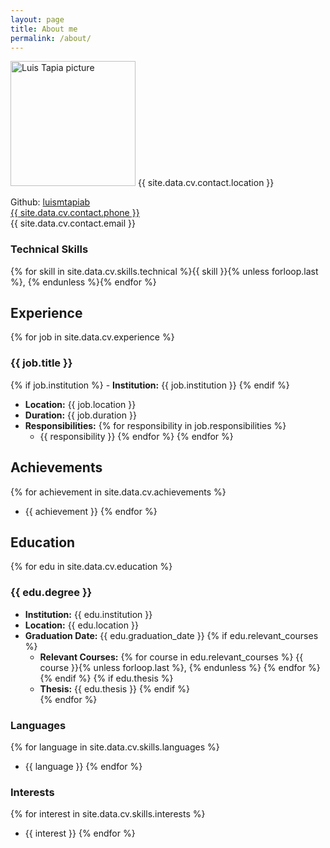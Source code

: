 ```yaml
---
layout: page
title: About me
permalink: /about/
---
```


<div class="contact-info">
<img class="profile-picture" width=200 src="{{baseurl}}/assets/images/LuisTapia.png" alt="Luis Tapia picture">
{{ site.data.cv.contact.location }} <br>

Github: <a href="{{ site.data.cv.contact.github }}">luismtapiab</a> <br>
<a href="tel:{{ site.data.cv.contact.phone }}">{{ site.data.cv.contact.phone }}</a> <br>
{{ site.data.cv.contact.email }} <br>
</div>

### Technical Skills

{% for skill in site.data.cv.skills.technical %}{{ skill }}{% unless forloop.last %}, {% endunless %}{% endfor %}


## Experience
{% for job in site.data.cv.experience %}
### {{ job.title }}
{% if job.institution %} - **Institution:** {{ job.institution }} {% endif %}
- **Location:** {{ job.location }}
- **Duration:** {{ job.duration }}
- **Responsibilities:**
  {% for responsibility in job.responsibilities %}
  - {{ responsibility }}
  {% endfor %}
{% endfor %}

## Achievements
{% for achievement in site.data.cv.achievements %}
- {{ achievement }}
{% endfor %}

## Education
{% for edu in site.data.cv.education %}
### {{ edu.degree }}
- **Institution:** {{ edu.institution }}
- **Location:** {{ edu.location }}
- **Graduation Date:** {{ edu.graduation_date }}
  {% if edu.relevant_courses %}
  - **Relevant Courses:** {% for course in edu.relevant_courses %} {{ course }}{% unless forloop.last %}, {% endunless %} {% endfor %}
  {% endif %}
  {% if edu.thesis %}
  - **Thesis:** {{ edu.thesis }}
  {% endif %}  
{% endfor %}

### Languages
{% for language in site.data.cv.skills.languages %}
- {{ language }}
{% endfor %}

### Interests

{% for interest in site.data.cv.skills.interests %}
- {{ interest }}
{% endfor %}  

